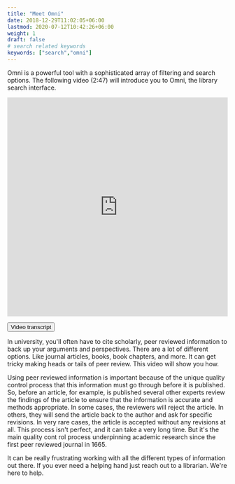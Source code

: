 ```yaml
---
title: "Meet Omni"
date: 2018-12-29T11:02:05+06:00
lastmod: 2020-07-12T10:42:26+06:00
weight: 1
draft: false
# search related keywords
keywords: ["search","omni"]
---
```


Omni is a powerful tool with a sophisticated array of filtering and search options. The following video (2:47) will introduce you to Omni, the library search interface. 

<iframe width="100%" height="500" src="https://www.youtube.com/embed/yAscuAX_vYw" title="YouTube video player" frameborder="0" allow="accelerometer; autoplay; clipboard-write; encrypted-media; gyroscope; picture-in-picture" allowfullscreen></iframe>

<link rel="stylesheet" href="https://www.w3schools.com/w3css/4/w3.css">


<button onclick="myFunction('Demo1')" class="w3-btn w3-block w3-red w3-left-align">Video transcript</button>
<div id="Demo1" class="w3-container w3-hide">
<p>In university, you'll often have to cite scholarly, peer reviewed information to back up your arguments and perspectives.
There are a lot of different options. Like journal articles, books,
book chapters, and more. It can get tricky making heads or tails
of peer review. This video will show you how.</p>

<p>
Using peer reviewed
information is important because of the unique quality control
process that this information must go through before it is published.
So, before an article, for example, is published
several other experts review the findings of the article to ensure
that the information is accurate and methods appropriate. In some cases,
the reviewers will reject the article. In others, they will
send the article back to the author and ask for specific revisions. In
very rare cases, the article is accepted without any revisions
at all. This process isn't perfect, and it can take
a very long time. But it's the main quality cont
rol process underpinning academic research since the first peer reviewed
journal in 1665.
</p>

<p>
It can be really frustrating working with
all the different types of information out there. If you ever need a helping hand
just reach out to a librarian. We're here to help.
</p>

</div>

</div>
<script>
function myFunction(id) {
  var x = document.getElementById(id);
  if (x.className.indexOf("w3-show") == -1) {
    x.className += " w3-show";
  } else { 
    x.className = x.className.replace(" w3-show", "");
  }
}
</script>